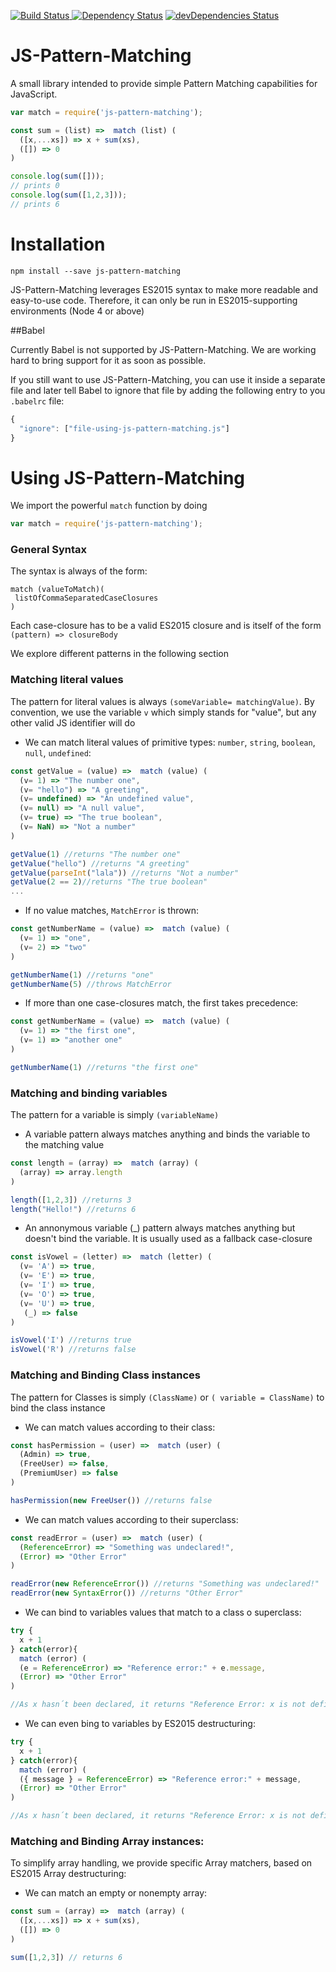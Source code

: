 [![Build Status](https://travis-ci.org/roli93/js-pattern-matching.svg?branch=master) ]( https://travis-ci.org/roli93/js-pattern-matching)
[![Dependency Status](https://david-dm.org/roli93/js-pattern-matching.svg)](https://david-dm.org/roli93/js-pattern-matching)
[![devDependencies Status](https://david-dm.org/roli93/js-pattern-matching/dev-status.svg)](https://david-dm.org/roli93/js-pattern-matching?type=dev)

JS-Pattern-Matching
====================
A small library intended to provide simple Pattern Matching capabilities for JavaScript.

```javascript
var match = require('js-pattern-matching');

const sum = (list) =>  match (list) (
  ([x,...xs]) => x + sum(xs),
  ([]) => 0
)

console.log(sum([]));
// prints 0
console.log(sum([1,2,3]));
// prints 6
```

Installation
====================

```
npm install --save js-pattern-matching
```

JS-Pattern-Matching leverages ES2015 syntax to make more readable and easy-to-use code. Therefore, it can only be run in ES2015-supporting environments (Node 4 or above)

##Babel

Currently Babel is not supported by JS-Pattern-Matching. We are working hard to bring support for it as soon as possible.

If you still want to use JS-Pattern-Matching, you can use it inside a separate file and later tell Babel to ignore that file by adding the following entry to you `.babelrc` file:

```javascript
{
  "ignore": ["file-using-js-pattern-matching.js"]
}
```
Using JS-Pattern-Matching
====================
We import the powerful `match` function by doing

```javascript
var match = require('js-pattern-matching');
```
### General Syntax

The syntax is always of the form:
```
match (valueToMatch)(
 listOfCommaSeparatedCaseClosures
)
```

Each case-closure has to be a valid ES2015 closure and is itself of the form `(pattern) => closureBody`

We explore different patterns in the following section

### Matching literal values

The pattern for literal values is always `(someVariable= matchingValue)`. By convention, we use the variable `v` which simply stands for "value", but any other valid JS identifier will do

* We can match literal values of primitive types: `number`, `string`, `boolean`, `null`, `undefined`:
```javascript
const getValue = (value) =>  match (value) (
  (v= 1) => "The number one",
  (v= "hello") => "A greeting",
  (v= undefined) => "An undefined value",
  (v= null) => "A null value",
  (v= true) => "The true boolean",
  (v= NaN) => "Not a number"
)

getValue(1) //returns "The number one"
getValue("hello") //returns "A greeting"
getValue(parseInt("lala")) //returns "Not a number"
getValue(2 == 2)//returns "The true boolean"
...  
```

* If no value matches, `MatchError` is thrown:
```javascript
const getNumberName = (value) =>  match (value) (
  (v= 1) => "one",
  (v= 2) => "two"
)

getNumberName(1) //returns "one"
getNumberName(5) //throws MatchError
```

* If more than one case-closures match, the first takes precedence:
```javascript
const getNumberName = (value) =>  match (value) (
  (v= 1) => "the first one",
  (v= 1) => "another one"
)

getNumberName(1) //returns "the first one"
```

### Matching and binding variables

The pattern for a variable is simply `(variableName)`

* A variable pattern always matches anything and binds the variable to the matching value
```javascript
const length = (array) =>  match (array) (
  (array) => array.length
)

length([1,2,3]) //returns 3
length("Hello!") //returns 6
```

* An annonymous variable (_) pattern always matches anything but doesn't bind the variable. It is usually used as a fallback case-closure

```javascript
const isVowel = (letter) =>  match (letter) (
  (v= 'A') => true,
  (v= 'E') => true,
  (v= 'I') => true,
  (v= 'O') => true,
  (v= 'U') => true,
   (_) => false
)

isVowel('I') //returns true
isVowel('R') //returns false
```
### Matching and Binding Class instances

The pattern for Classes is simply `(ClassName)` or `( variable = ClassName)` to bind the class instance

* We can match values according to their class:

```javascript
const hasPermission = (user) =>  match (user) (
  (Admin) => true,
  (FreeUser) => false,
  (PremiumUser) => false
)

hasPermission(new FreeUser()) //returns false
```
* We can match values according to their superclass:

```javascript
const readError = (user) =>  match (user) (
  (ReferenceError) => "Something was undeclared!",
  (Error) => "Other Error"
)

readError(new ReferenceError()) //returns "Something was undeclared!"
readError(new SyntaxError()) //returns "Other Error"
```
* We can bind to variables values that match to a class o superclass:

```javascript
try {
  x + 1
} catch(error){
  match (error) (
  (e = ReferenceError) => "Reference error:" + e.message,
  (Error) => "Other Error"
)

//As x hasn´t been declared, it returns "Reference Error: x is not defined"
```
* We can even bing to variables by ES2015 destructuring:

```javascript
try {
  x + 1
} catch(error){
  match (error) (
  ({ message } = ReferenceError) => "Reference error:" + message,
  (Error) => "Other Error"
)

//As x hasn´t been declared, it returns "Reference Error: x is not defined"
```

### Matching and Binding Array instances:

To simplify array handling, we provide specific Array matchers, based on ES2015 Array destructuring:

* We can match an empty or nonempty array:

```javascript
const sum = (array) =>  match (array) (
  ([x,...xs]) => x + sum(xs),
  ([]) => 0
)

sum([1,2,3]) // returns 6
```
